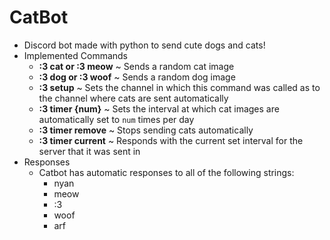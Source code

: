# CatBot 
+ Discord bot made with python to send cute dogs and cats!
+ Implemented Commands  
    + **:3 cat or :3 meow** ~ Sends a random cat image
    + **:3 dog or :3 woof** ~ Sends a random dog image
    + **:3 setup** ~ Sets the channel in which this command was called as to the channel where cats are sent automatically
    + **:3 timer {num}** ~ Sets the interval at which cat images are automatically set to ```num``` times per day 
    + **:3 timer remove** ~ Stops sending cats automatically
    + **:3 timer current** ~ Responds with the current set interval for the server that it was sent in 
+ Responses
    + Catbot has automatic responses to all of the following strings: 
        + nyan
        + meow
        + :3
        + woof
        + arf
